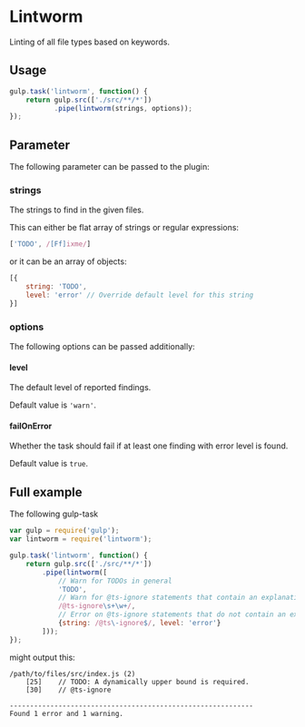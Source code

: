 # Lintworm

Linting of all file types based on keywords.

## Usage
```javascript
gulp.task('lintworm', function() {
    return gulp.src(['./src/**/*'])
           .pipe(lintworm(strings, options));
});
```

## Parameter
The following parameter can be passed to the plugin:

### strings
The strings to find in the given files.

This can either be flat array of strings or regular expressions:
```javascript
['TODO', /[Ff]ixme/]
```

or it can be an array of objects:
```javascript
[{
    string: 'TODO',
    level: 'error' // Override default level for this string
}]
```

### options
The following options can be passed additionally:

#### level
The default level of reported findings.

Default value is `'warn'`.

#### failOnError
Whether the task should fail if at least one finding with error level is found.

Default value is `true`.

## Full example
The following gulp-task
```javascript
var gulp = require('gulp');
var lintworm = require('lintworm');

gulp.task('lintworm', function() {
    return gulp.src(['./src/**/*'])
        .pipe(lintworm([
            // Warn for TODOs in general
            'TODO',
            // Warn for @ts-ignore statements that contain an explanation
            /@ts-ignore\s+\w+/,
            // Error on @ts-ignore statements that do not contain an explanation
            {string: /@ts\-ignore$/, level: 'error'}
        ]));
});
```
might output this:
```
/path/to/files/src/index.js (2)
	[25]	// TODO: A dynamically upper bound is required.
	[30]	// @ts-ignore

------------------------------------------------------------
Found 1 error and 1 warning.
```